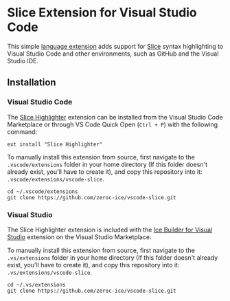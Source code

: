 # Slice Extension for Visual Studio Code

This simple [language extension](https://code.visualstudio.com/api/language-extensions/overview) adds support for [Slice](https://doc.zeroc.com/ice/latest/the-slice-language) syntax highlighting to Visual Studio Code and other environments, such as GitHub and the Visual Studio IDE.

## Installation

### Visual Studio Code

The [Slice Highlighter](https://marketplace.visualstudio.com/items?itemName=ZeroCInc.slice) extension can be installed from the Visual Studio Code Marketplace or through VS Code Quick Open (`Ctrl + P`) with the following command:
```
ext install "Slice Highlighter"
```

To manually install this extension from source, first navigate to the `.vscode/extensions` folder in your home directory (If this folder doesn't already exist, you'll have to create it), and copy this repository into it: `.vscode/extensions/vscode-slice`.
```
cd ~/.vscode/extensions
git clone https://github.com/zeroc-ice/vscode-slice.git
```

### Visual Studio

The Slice Highlighter extension is included with the [Ice Builder for Visual Studio](https://marketplace.visualstudio.com/items?itemName=ZeroCInc.IceBuilder) extension on the Visual Studio Marketplace.

To manually install this extension from source, first navigate to the `.vs/extensions` folder in your home directory (If this folder doesn't already exist, you'll have to create it), and copy this repository into it: `.vs/extensions/vscode-slice`.
```
cd ~/.vs/extensions
git clone https://github.com/zeroc-ice/vscode-slice.git
```
